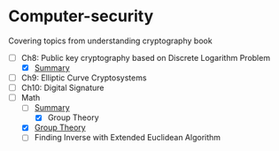 # Computer-security
Covering topics from understanding cryptography book

- [ ] Ch8: Public key cryptography based on Discrete Logarithm Problem
  - [X] [Summary](Ch8/readme.md)
- [ ] Ch9: Elliptic Curve Cryptosystems
- [ ] Ch10: Digital Signature
- [ ] Math
  - [ ] [Summary](Math/readme.md)
    - [X] Group Theory
  - [X] [Group Theory](./Math/group-theory.md)
  - [ ] Finding Inverse with Extended Euclidean Algorithm
